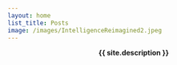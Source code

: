 ```yaml
---
layout: home
list_title: Posts
image: /images/IntelligenceReimagined2.jpeg
---
```

<center><b>{{ site.description }}</b></center> 
